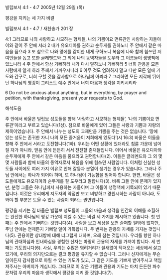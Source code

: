 빌립보서 4:1 - 4:7 
2005년 12월 29일 (목)

평강을 지키는 세 가지 비결



빌립보서 4:1 - 4:7 / 새찬송가 201 장


4:1 그러므로 나의 사랑하고 사모하는 형제들, 나의 기쁨이요 면류관인 사랑하는 자들아 이와 같이 주 안에 서라 2 내가 유오디아를 권하고 순두게를 권하노니 주 안에서 같은 마음을 품으라 3 또 참으로 나와 멍에를 같이한 네게 구하노니 복음에 나와 함께 힘쓰던 저 여인들을 돕고 또한 글레멘드와 그 외에 나의 동역자들을 도우라 그 이름들이 생명책에 있느니라 4 주 안에서 항상 기뻐하라 내가 다시 말하노니 기뻐하라 5 너희 관용을 모든 사람에게 알게 하라 주께서 가까우시니라 6 아무 것도 염려하지 말고 다만 모든 일에 기도와 간구로, 너희 구할 것을 감사함으로 하나님께 아뢰라 7 그리하면 모든 지각에 뛰어난 하나님의 평강이 그리스도 예수 안에서 너희 마음과 생각을 지키시리라 

6 Do not be anxious about anything, but in everything, by prayer and petition, with thanksgiving, present your requests to God.

해석도움





주 안에서 
바울은 빌립보 성도들을 향해 ‘사랑하고 사모하는 형제들’, ‘나의 기쁨이요 면류관’이라고 부르고 있습니다(1상). 참으로 바울에게 있어 그들은 사랑과 기쁨과 자랑의 제목이었습니다. 주 안에서 나누는 성도의 교제만큼 기쁨을 주는 것은 없습니다. ‘땅에 있는 성도는 존귀한 자니 나의 모든 즐거움이 저희에게 있도다’(시 16:3) 바울은 이들을 향해 주 안에서 서라고 도전합니다(1하). 우리는 어떤 상황에 있더라도 침륜 가운데 넘어질 자가 아니라, 믿음 안에 든든히 서서 전진할 존재들입니다. 이어서 바울은 유오디아와 순두게에게 주 안에서 같은 마음을 품으라고 권면합니다(2). 이들은 글레멘드와 그 외 몇몇 사람들과 함께 바울의 동역자로서 복음을 위해 힘쓰던 사람입니다. 이처럼 신실한 성도들 사이에도 여러 가지 이유로 인해 갈등과 분열이 생기는 경우가 있습니다. 그러나 주님 안에서는 하나가 되어야 하며, 또 하나됨이 가능함을 믿어야 합니다. 한편, 바울은 성도들에게도 유오디아와 순두게를 잘 도우라고 말합니다(3). 비록 그들 안에 문제가 있지만, 분명 그들은 하나님께서 사용하는 자들이며 그 이름이 생명책에 기록되어 있기 때문입니다. 이것은 우리에게 지도자의 약점만 보고 비방하고 경원시하는 사람이 아니라, 도와야 할 부분은 도울 수 있는 사람이 되라는 권면입니다. 

평강을 지키는 길 
바울은 빌립보 성도들이 그들의 마음과 생각을 인간의 이해를 초월하는 완전한 하나님의 평강 가운데 지킬 수 있는 비결 세 가지를 제시하고 있습니다. 첫 번째는 주 안에서 기뻐하는 것입니다(4). 사람을 보고 세상을 보면 슬퍼할 일밖에 없지만, 주님 안에는 언제든지 기뻐할 일이 가득합니다. 두 번째는 관용의 자세를 가지는 것입니다(5). 관용이란 상대방에 대해 너그럽게 대하며, 오래 참는 것입니다. 우리를 향한 하나님의 관대하심과 인내하심을 경험한 신자는 마땅히 관용의 자세를 가져야 합니다. 세 번째는 기도입니다(6). 사실, 우리는 수많은 염려거리가 쉴새없이 닥쳐오는 세상에서 살고 있기에, 우리의 의지만으로는 결코 평강을 유지할 수 없습니다. 그러나 신자에게는 무슨 일이든지 감사함으로 아뢸 수 있는 기도가 있고, 그 같은 기도를 기쁘게 받아주시고 책임져주시는 아버지가 계십니다. 그러므로 이 같은 기쁨과 관용과 기도는 마치 든든한 파수꾼처럼 우리의 마음과 생각에서 평강을 지켜 줄 것입니다(7).
